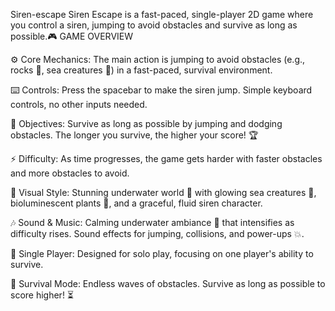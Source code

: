 Siren-escape
Siren Escape is a fast-paced, single-player 2D game where you control a siren, jumping to avoid obstacles and survive as long as possible.🎮 GAME OVERVIEW

⚙️ Core Mechanics: The main action is jumping to avoid obstacles (e.g., rocks 🪸, sea creatures 🐙) in a fast-paced, survival environment.

⌨️ Controls: Press the spacebar to make the siren jump. Simple keyboard controls, no other inputs needed.

🎯 Objectives: Survive as long as possible by jumping and dodging obstacles. The longer you survive, the higher your score! 🏆

⚡ Difficulty: As time progresses, the game gets harder with faster obstacles and more obstacles to avoid.

🎨 Visual Style: Stunning underwater world 🌊 with glowing sea creatures 🐚, bioluminescent plants 🌱, and a graceful, fluid siren character.

🎶 Sound & Music: Calming underwater ambiance 🎵 that intensifies as difficulty rises. Sound effects for jumping, collisions, and power-ups 💥.

👤 Single Player: Designed for solo play, focusing on one player's ability to survive.

🏁 Survival Mode: Endless waves of obstacles. Survive as long as possible to score higher! ⏳


